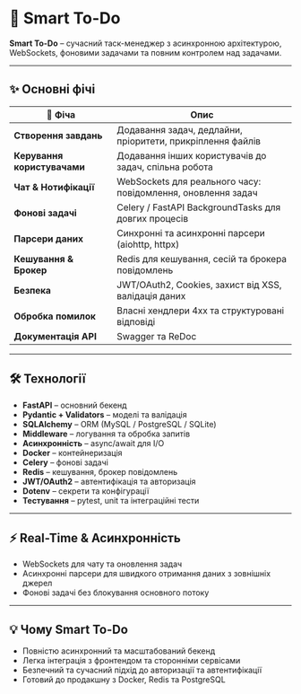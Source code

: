 # 🚀 Smart To-Do

**Smart To-Do** – сучасний таск-менеджер з асинхронною архітектурою, WebSockets, фоновими задачами та повним контролем над задачами.  

---

## ✨ Основні фічі

| 📝 Фічa | Опис |
|---------|------|
| **Створення завдань** | Додавання задач, дедлайни, пріоритети, прикріплення файлів |
| **Керування користувачами** | Додавання інших користувачів до задач, спільна робота |
| **Чат & Нотифікації** | WebSockets для реального часу: повідомлення, оновлення задач |
| **Фонові задачі** | Celery / FastAPI BackgroundTasks для довгих процесів |
| **Парсери даних** | Синхронні та асинхронні парсери (aiohttp, httpx) |
| **Кешування & Брокер** | Redis для кешування, сесій та брокера повідомлень |
| **Безпека** | JWT/OAuth2, Cookies, захист від XSS, валідація даних |
| **Обробка помилок** | Власні хендлери 4xx та структуровані відповіді |
| **Документація API** | Swagger та ReDoc |

---

## 🛠 Технології

- **FastAPI** – основний бекенд  
- **Pydantic + Validators** – моделі та валідація  
- **SQLAlchemy** – ORM (MySQL / PostgreSQL / SQLite)  
- **Middleware** – логування та обробка запитів  
- **Асинхронність** – async/await для I/O  
- **Docker** – контейнеризація  
- **Celery** – фонові задачі  
- **Redis** – кешування, брокер повідомлень  
- **JWT/OAuth2** – автентифікація та авторизація  
- **Dotenv** – секрети та конфігурації  
- **Тестування** – pytest, unit та інтеграційні тести  

---

## ⚡ Real-Time & Асинхронність

- WebSockets для чату та оновлення задач  
- Асинхронні парсери для швидкого отримання даних з зовнішніх джерел  
- Фонові задачі без блокування основного потоку  

---

## 💡 Чому Smart To-Do

- Повністю асинхронний та масштабований бекенд  
- Легка інтеграція з фронтендом та сторонніми сервісами  
- Безпечний та сучасний підхід до авторизації та автентифікації  
- Готовий до продакшну з Docker, Redis та PostgreSQL
